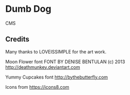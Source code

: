 # Dumb Dog
CMS

## Credits

Many thanks to LOVEISSIMPLE for the art work.

Moon Flower font
FONT BY DENISE BENTULAN (c) 2013
http://deathmunkey.deviantart.com

Yummy Cupcakes font
http://bythebutterfly.com

Icons from
https://icons8.com